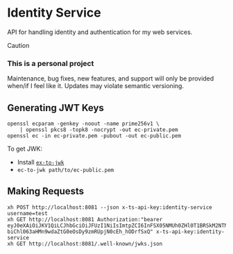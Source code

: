 # Identity Service

API for handling identity and authentication for my web services.

> [!CAUTION]
>
> ### This is a personal project
>
> Maintenance, bug fixes, new features, and support will only be provided when/if I feel like it.
> Updates may violate semantic versioning.

## Generating JWT Keys

```
openssl ecparam -genkey -noout -name prime256v1 \
    | openssl pkcs8 -topk8 -nocrypt -out ec-private.pem
openssl ec -in ec-private.pem -pubout -out ec-public.pem
```

To get JWK:

- Install [`ex-to-jwk`](https://github.com/TrentShailer/ec-to-jwk)
- `ec-to-jwk path/to/ec-public.pem`

## Making Requests

```
xh POST http://localhost:8081 --json x-ts-api-key:identity-service username=test
xh GET http://localhost:8081 Authorization:"bearer eyJ0eXAiOiJKV1QiLCJhbGciOiJFUzI1NiIsImtpZCI6InFSX05NMUh0ZHl0T1BRSkM2NTN2bktFaFREYyJ9.eyJleHAiOjE3NTA0Nzk2MTM1NDIsImlzcyI6ImlkZW50aXR5LXNlcnZpY2UiLCJpYXQiOjE3NTA0NjUyMTM1NDIsIm5iZiI6MTc1MDQ2NTIxMzU0Miwic3ViIjoidHMtaWRlbnRpdHktZTg0Y2EwN2YtMmNkZC00YWRiLTllZGQtYTQxMDcxY2ZhNzJmIn0.5g7n_HAiqMt4j7RNTFGfqdTU1I24EXiVlwwTWAH-biChl063aHMn9wdaZtG0eOsDy9zmRUpjN0cEh_hODrfSxQ" x-ts-api-key:identity-service
xh GET http://localhost:8081/.well-known/jwks.json
```
